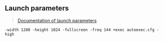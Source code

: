 ## Launch parameters
> [Documentation of launch parameters](https://developer.valvesoftware.com/wiki/Command_line_options#Command-Line_Parameters_3)

```
-width 1280 -height 1024 -fullscreen -freq 144 +exec autoexec.cfg -high
```
